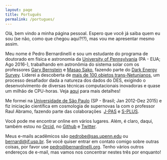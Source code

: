 ```yaml
---
layout: page
title: Português
permalink: /portugues/
---
```


Olá, bem vindo a minha página pessoal. Espero que você já saiba quem eu sou (se não, como que chegou aqui?!?), mas vou me apresentar mesmo assim. 

Meu nome é Pedro Bernardinelli e sou um estudante do programa de doutorado em física e astronomia da [University of Pennsylvania](https://www.physics.upenn.edu/people/graduate-students/pedro-henrique-bernardinelli) (PA - EUA; Ago 2016-), trabalhando em astronômia do sistema solar com os professores [Gary Bernstein](https://web.sas.upenn.edu/garyb/) e [Masao Sako](https://www.sas.upenn.edu/~masao/Web/Home.html), fazendo parte do [Dark Energy Survey](https://www.darkenergysurvey.org). Liderei a descoberta de [mais de 100 objetos trans-Netunianos](https://iopscience.iop.org/article/10.3847/1538-4365/ab6bd8), um processo desafiador dada a natureza dos dados do DES, exigindo o desenvolvimento de diversas técnicas computacionais inovadoras e quase um milhão de CPU-horas. Veja [aqui](./index01-research.md) para mais detalhes!

Me formei na [Universidade de São Paulo](http://portal.if.usp.br/ifusp/pt-br/users/bernardi) (SP - Brasil; Jan 2012-Dez 2015) e fiz iniciação científica em cosmologia de supernovas Ia com o professor Raul Abramo, fazendo parte das colaborações  [J-PAS](http://j-pas.org/ "Javalambre Physics of the Accelerating Universe Astrophysical Survey") e [S-PLUS](http://www.iag.usp.br/labcosmos/en/s-plus/ "Southern Photometric Local Universe Survey").

Você pode me encontrar online em vários lugares. Além, é claro, daqui, também estou no [Orcid](https://orcid.org/0000-0003-0743-9422
 "Orcid ID"), no [Github](https://github.com/bernardinelli "Pedro Bernardinelli") e [Twitter](https://twitter.com/phbernardinelli).

Meus e-mails acadêmicos são <pedrobe@sas.upenn.edu> ou <bernardi@if.usp.br>. Se você quiser entrar em contato comigo sobre outras coisas, por favor use <pedro@bernardinelli.org>. Tenho vários outros endereços de e-mail, mas vamos nos concentrar nestes três por enquanto!



